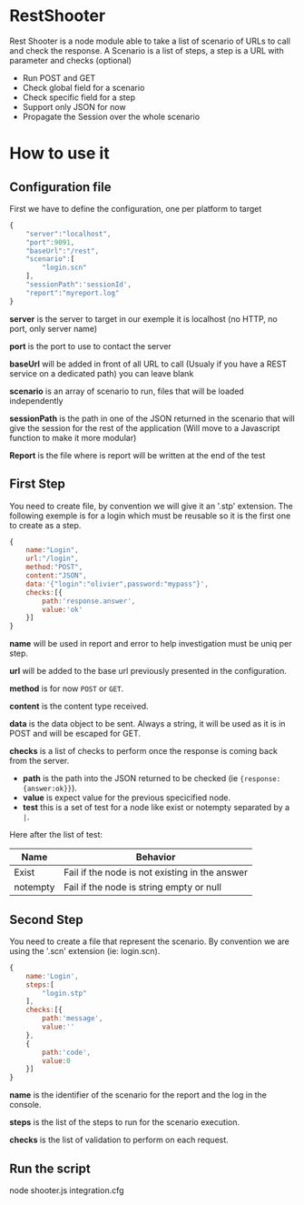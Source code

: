 RestShooter
===========

Rest Shooter is a node module able to take a list of scenario of URLs to call and check the response.
A Scenario is a list of steps, a step is a URL with parameter and checks (optional)


* Run POST and GET
* Check global field for a scenario
* Check specific field for a step
* Support only JSON for now
* Propagate the Session over the whole scenario
 
How to use it
=============

Configuration file
------------------
First we have to define the configuration, one per platform to target

```javascript
{
	"server":"localhost",
	"port":9091,
	"baseUrl":"/rest",
	"scenario":[
		"login.scn"
	],
	"sessionPath":'sessionId',
	"report":"myreport.log"
}
```

**server** is the server to target in our exemple it is localhost (no HTTP, no port, only server name)

**port** is the port to use to contact the server

**baseUrl** will be added in front of all URL to call (Usualy if you have a REST service on a dedicated path) you can leave blank

**scenario** is an array of scenario to run, files that will be loaded independently

**sessionPath** is the path in one of the JSON returned in the scenario that will give the session for the rest of the application (Will move to a Javascript function to make it more modular)

**Report** is the file where is report will be written at the end of the test

First Step
----------

You need to create file, by convention we will give it an '.stp' extension. The following exemple is for a login which must be reusable so it is the first one to create as a step.

```javascript
{
	name:"Login",
	url:"/login",
	method:"POST",
	content:"JSON",
	data:'{"login":"olivier",password:"mypass"}',
	checks:[{
		path:'response.answer',
		value:'ok'
	}]
}
```
**name** will be used in report and error to help investigation must be uniq per step.

**url** will be added to the base url previously presented in the configuration.

**method** is for now `POST` or `GET`.

**content** is the content type received.

**data** is the data object to be sent. Always a string, it will be used as it is in POST and will be escaped for GET.

**checks** is a list of checks to perform once the response is coming back from the server.

  * **path** is the path into the JSON returned to be checked (ie `{response:{answer:ok}}`).
  * **value** is expect value for the previous specicified node.
  * **test** this is a set of test for a node like exist or notempty separated by a `|`.

Here after the list of test:

| Name          | Behavior                                       |
| ------------- |------------------------------------------------|
| Exist         | Fail if the node is not existing in the answer |
| notempty      | Fail if the node is string empty or null       |


Second Step
----------

You need to create a file that represent the scenario. By convention we are using the '.scn' extension (ie: login.scn).

```javascript
{
	name:'Login',
	steps:[	
		"login.stp"
	],
	checks:[{
		path:'message',
		value:''
	},
	{
		path:'code',
		value:0
	}]
}
```
**name** is the identifier of the scenario for the report and the log in the console.

**steps** is the list of the steps to run for the scenario execution.

**checks** is the list of validation to perform on each request.

Run the script
--------------

node shooter.js integration.cfg